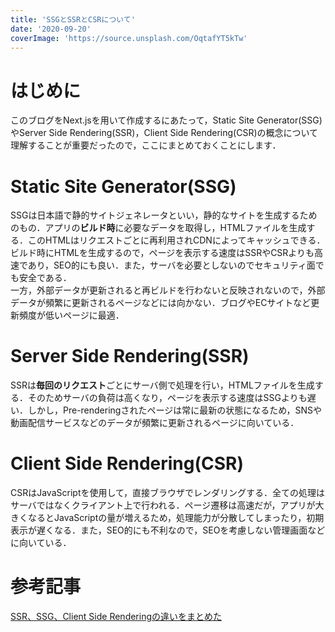 ```yaml
---
title: 'SSGとSSRとCSRについて'
date: '2020-09-20'
coverImage: 'https://source.unsplash.com/OqtafYT5kTw'
---
```


# はじめに
このブログをNext.jsを用いて作成するにあたって，Static Site Generator(SSG)やServer Side Rendering(SSR)，Client Side Rendering(CSR)の概念について理解することが重要だったので，ここにまとめておくことにします．

# Static Site Generator(SSG)
SSGは日本語で静的サイトジェネレータといい，静的なサイトを生成するためのもの．アプリの**ビルド時**に必要なデータを取得し，HTMLファイルを生成する．このHTMLはリクエストごとに再利用されCDNによってキャッシュできる．<br />
ビルド時にHTMLを生成するので，ページを表示する速度はSSRやCSRよりも高速であり，SEO的にも良い．また，サーバを必要としないのでセキュリティ面でも安全である．<br />
一方，外部データが更新されると再ビルドを行わないと反映されないので，外部データが頻繁に更新されるページなどには向かない．ブログやECサイトなど更新頻度が低いページに最適．

# Server Side Rendering(SSR)
SSRは**毎回のリクエスト**ごとにサーバ側で処理を行い，HTMLファイルを生成する．そのためサーバの負荷は高くなり，ページを表示する速度はSSGよりも遅い．しかし，Pre-renderingされたページは常に最新の状態になるため，SNSや動画配信サービスなどのデータが頻繁に更新されるページに向いている．

# Client Side Rendering(CSR) 
CSRはJavaScriptを使用して，直接ブラウザでレンダリングする．全ての処理はサーバではなくクライアント上で行われる．ページ遷移は高速だが，アプリが大きくなるとJavaScriptの量が増えるため，処理能力が分散してしまったり，初期表示が遅くなる．また，SEO的にも不利なので，SEOを考慮しない管理画面などに向いている．

<!-- # どのように使い分けるか

| |SGR|SSR|CSR|
|:---:|:---:|:---:|:---:|
|HTMLの生成時|ビルド時|リクエスト時|リクエスト時|
|SEO|◎|◯|×|
|適したアプリ|ブログ，<br>ECサイト，etc.|SNS，<br>動画配信サイト，etc.|管理画面，etc.|

ユーザのリクエストに先立ってPre-renderingすることができるページは，高速でSEO的にも良いSGRを選択すべき． -->

# 参考記事
[SSR、SSG、Client Side Renderingの違いをまとめた](https://qiita.com/akashixi/items/84cd79e090a283bb8c67)
